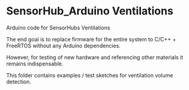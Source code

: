 # SensorHub_Arduino Ventilations
Arduino code for SensorHubs Ventilations

The end goal is to replace firmware for the entire system to C/C++ + FreeRTOS without any Arduino dependencies.

However, for testing of new hardware and referencing other materials it remains indispensable.

This folder contains examples / test sketches for ventilation volume detection.